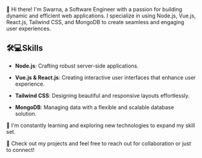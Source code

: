 👋 Hi there! I'm Swarna, a Software Engineer with a passion for building dynamic and efficient web applications. I specialize in using Node.js, Vue.js, React.js, Tailwind CSS, and MongoDB to create seamless and engaging user experiences.

<h2>🛠️💻Skills</h2> 

- __Node.js__: Crafting robust server-side applications.

- __Vue.js & React.js__: Creating interactive user interfaces that enhance user experience.

- __Tailwind CSS__: Designing beautiful and responsive layouts effortlessly.

- __MongoDB__: Managing data with a flexible and scalable database solution.

🌱 I'm constantly learning and exploring new technologies to expand my skill set.

🚀 Check out my projects and feel free to reach out for collaboration or just to connect!

